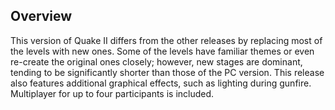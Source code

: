 ## Overview

This version of Quake II differs from the other releases by replacing most of the levels with new ones. Some of the levels have familiar themes or even re-create the original ones closely; however, new stages are dominant, tending to be significantly shorter than those of the PC version. This release also features additional graphical effects, such as lighting during gunfire. Multiplayer for up to four participants is included.